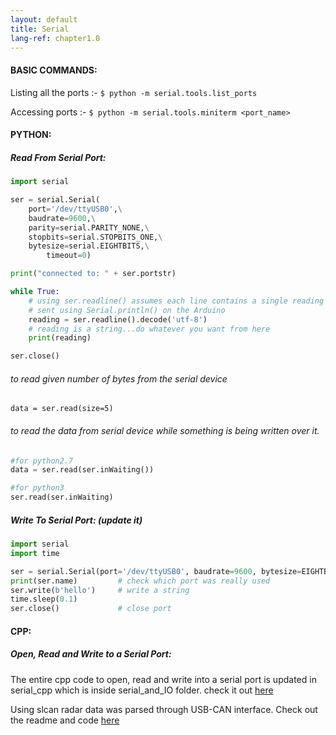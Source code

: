 ```yaml
---
layout: default
title: Serial
lang-ref: chapter1.0
---
```

#### BASIC COMMANDS:

Listing all the ports :- ``` $ python -m serial.tools.list_ports ```

Accessing ports :- ``` $ python -m serial.tools.miniterm <port_name> ```

#### PYTHON:

##### Read From Serial Port:
```python
import serial

ser = serial.Serial(
    port='/dev/ttyUSB0',\
    baudrate=9600,\
    parity=serial.PARITY_NONE,\
    stopbits=serial.STOPBITS_ONE,\
    bytesize=serial.EIGHTBITS,\
        timeout=0)

print("connected to: " + ser.portstr)

while True:
    # using ser.readline() assumes each line contains a single reading
    # sent using Serial.println() on the Arduino
    reading = ser.readline().decode('utf-8')
    # reading is a string...do whatever you want from here
    print(reading)

ser.close()
```
###### to read given number of bytes from the serial device
```pyhton
data = ser.read(size=5)
```
###### to read the data from serial device while something is being written over it.
```python
#for python2.7
data = ser.read(ser.inWaiting())

#for python3
ser.read(ser.inWaiting)

```



##### Write To Serial Port: (update it)
```python
import serial
import time

ser = serial.Serial(port='/dev/ttyUSB0', baudrate=9600, bytesize=EIGHTBITS)  # open serial port
print(ser.name)         # check which port was really used
ser.write(b'hello')     # write a string
time.sleep(0.1)
ser.close()             # close port
```
#### CPP:

##### Open, Read and Write to a Serial Port:


The entire cpp code to open, read and write into a serial port is updated in serial_cpp which is inside serial_and_IO folder. check it out [here](https://github.com/madhu-korada/references/tree/master/serial_and_IO/serial_cpp)


Using slcan radar data was parsed through USB-CAN interface. Check out the readme and code [here](https://github.com/madhu-korada/references/tree/master/serial_and_IO/USB-CAN_radar_parser)
